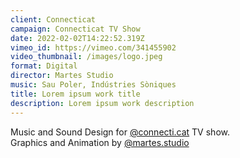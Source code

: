 ```yaml
---
client: Connecticat
campaign: Connecticat TV Show
date: 2022-02-02T14:22:52.319Z
vimeo_id: https://vimeo.com/341455902
video_thumbnail: /images/logo.jpeg
format: Digital
director: Martes Studio
music: Sau Poler, Indústries Sòniques
title: Lorem ipsum work title
description: Lorem ipsum work description
---
```

Music and Sound Design for [@connecti.cat](https://www.instagram.com/connecti.cat/) TV show.\
Graphics and Animation by [@martes.studio](https://www.instagram.com/martes.studio/)